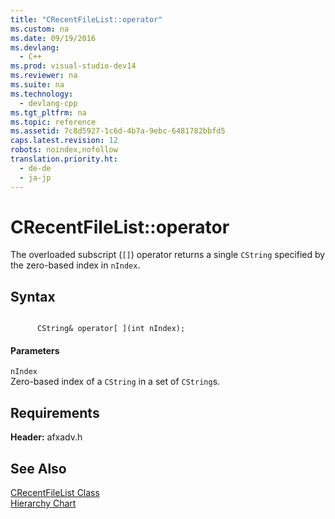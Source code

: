 ```yaml
---
title: "CRecentFileList::operator"
ms.custom: na
ms.date: 09/19/2016
ms.devlang: 
  - C++
ms.prod: visual-studio-dev14
ms.reviewer: na
ms.suite: na
ms.technology: 
  - devlang-cpp
ms.tgt_pltfrm: na
ms.topic: reference
ms.assetid: 7c8d5927-1c6d-4b7a-9ebc-6481782bbfd5
caps.latest.revision: 12
robots: noindex,nofollow
translation.priority.ht: 
  - de-de
  - ja-jp
---
```

# CRecentFileList::operator
The overloaded subscript (`[]`) operator returns a single `CString` specified by the zero-based index in `nIndex`.  
  
## Syntax  
  
```  
  
      CString& operator[ ](int nIndex);  
```  
  
#### Parameters  
 `nIndex`  
 Zero-based index of a `CString` in a set of `CString`s.  
  
## Requirements  
 **Header:** afxadv.h  
  
## See Also  
 [CRecentFileList Class](../vs140/CRecentFileList-Class.md)   
 [Hierarchy Chart](../vs140/Hierarchy-Chart.md)